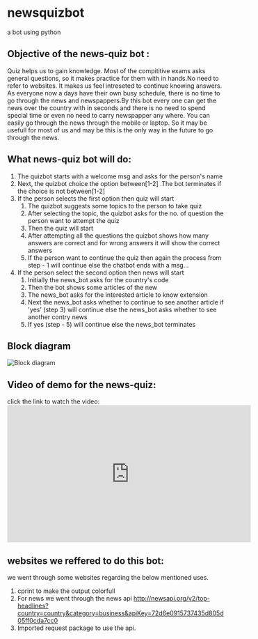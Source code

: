 # newsquizbot
a bot using python

## Objective of the news-quiz bot :

Quiz helps us to gain knowledge. Most of the compititive exams asks general questions, so it makes practice for them with in hands.No need to refer to websites. It makes us feel intreseted to continue knowing answers.
                As everyone now a days have their own busy schedule, there is no time to go through the news and newspappers.By this bot every one can get the news over the country with in seconds and there is no need to spend special time or even no need to carry newspapper any where. You can easily go through the news through the mobile or laptop.
                So it may be usefull for most of us and may be this is the only way in the future to go through the news.
            
## What news-quiz bot will do:
1. The quizbot starts with a welcome msg and asks for the person's name  
2. Next, the quizbot choice the option between[1-2] .The bot terminates if the choice is not between[1-2]
3. If the person selects the first option then quiz will start
   1. The quizbot suggests some topics to the person to take quiz
   2. After selecting the topic, the quizbot asks for the no. of question the person want to attempt the quiz
   3. Then the quiz will start
   4. After attempting all the questions the quizbot shows how many answers are correct and for wrong answers it will show the correct answers
   5. If the person want to continue the quiz then again the process from step - 1 will continue  else the chatbot ends with a msg... 
4. If the person select the second option then news will start
   1. Initially the  news_bot  asks  for  the  country's  code
   2. Then the bot shows some articles of the new
   3. The news_bot asks for the interested article to know extension
   4. Next the news_bot asks  whether to  continue to see another article if 'yes' (step 3) will continue else the news_bot asks whether to see another contry news
   5. If yes (step - 5) will continue else the news_bot terminates  
 ## Block diagram     
![Block diagram](https://github.com/pavistp/newsquizbot/blob/main/ss%20for%20ml.png)

## Video of demo for the news-quiz:
click the link to watch the video: <iframe width="560" height="315" src="https://www.youtube.com/embed/WlK4MbtL9TI" frameborder="0" allow="accelerometer; autoplay; clipboard-write; encrypted-media; gyroscope; picture-in-picture" allowfullscreen></iframe>

## websites we reffered to do this bot:
we went through some websites regarding the below mentioned uses.
1. cprint to make the output colorfull 
2. For news we went through the news api http://newsapi.org/v2/top-headlines?country=country&category=business&apiKey=72d6e0915737435d805d05ff0cda7cc0
3. Imported request package to use the api.
